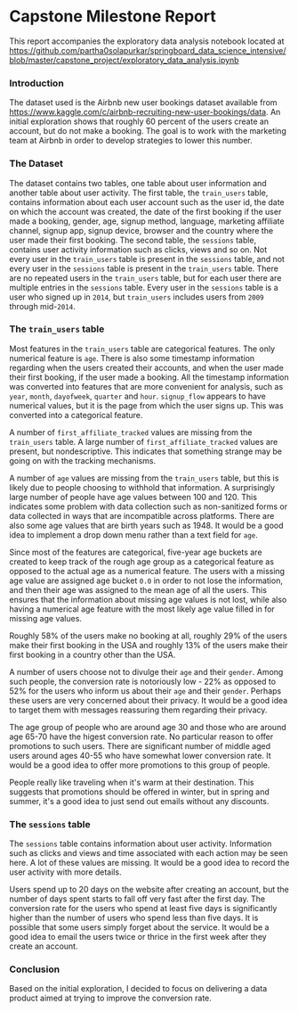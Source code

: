 # Capstone Milestone Report

This report accompanies the exploratory data analysis notebook located at https://github.com/partha0solapurkar/springboard_data_science_intensive/blob/master/capstone_project/exploratory_data_analysis.ipynb

### Introduction
The dataset used is the Airbnb new user bookings dataset available from https://www.kaggle.com/c/airbnb-recruiting-new-user-bookings/data. An initial exploration shows that roughly 60 percent of the users create an account, but do not make a booking. The goal is to work with the marketing team at Airbnb in order to develop strategies to lower this number. 

### The Dataset
The dataset contains two tables, one table about user information and another table about user activity. The first table, the `train_users` table, contains information about each user account such as the user id, the date on which the account was created, the date of the first booking if the user made a booking, gender, age, signup method, language, marketing affiliate channel, signup app, signup device, browser and the country where the user made their first booking. The second table, the `sessions` table, contains user activity information such as clicks, views and so on. Not every user in the `train_users` table is present in the `sessions` table, and not every user in the `sessions` table is present in the `train_users` table. There are no repeated users in the `train_users` table, but for each user there are multiple entries in the `sessions` table. Every user in the `sessions` table is a user who signed up in `2014`, but `train_users` includes users from `2009` through mid-`2014`.

### The `train_users` table
Most features in the `train_users` table are categorical features. The only numerical feature is `age`. There is also some timestamp information regarding when the users created their accounts, and when the user made their first booking, if the user made a booking. All the timestamp information was converted into features that are more convenient for analysis, such as `year`, `month`, `dayofweek`, `quarter` and `hour`. `signup_flow` appears to have numerical values, but it is the page from which the user signs up. This was converted into a categorical feature. 

A number of `first_affiliate_tracked` values are missing from the `train_users` table. A large number of `first_affiliate_tracked` values are present, but nondescriptive. This indicates that something strange may be going on with the tracking mechanisms. 

A number of `age` values are missing from the `train_users` table, but this is likely due to people choosing to withhold that information. A surprisingly large number of people have age values between 100 and 120. This indicates some problem with data collection such as non-sanitized forms or data collected in ways that are incompatible across platforms. There are also some age values that are birth years such as 1948. It would be a good idea to implement a drop down menu rather than a text field for `age`. 

Since most of the features are categorical, five-year age buckets are created to keep track of the rough age group as a categorical feature as opposed to the actual age as a numerical feature. The users with a missing age value are assigned age bucket `0.0` in order to not lose the information, and then their age was assigned to the mean age of all the users. This ensures that the information about missing age values is not lost, while also having a numerical age feature with the most likely age value filled in for missing age values. 

Roughly 58% of the users make no booking at all, roughly 29% of the users make their first booking in the USA and roughly 13% of the users make their first booking in a country other than the USA. 

A number of users choose not to divulge their `age` and their `gender`. Among such people, the conversion rate is notoriously low - 22% as opposed to 52% for the users who inform us about their `age` and their `gender`. Perhaps these users are very concerned about their privacy. It would be a good idea to target them with messages reassuring them regarding their privacy. 

The age group of people who are around age 30 and those who are around age 65-70 have the higest conversion rate. No particular reason to offer promotions to such users. There are significant number of middle aged users around ages 40-55 who have somewhat lower conversion rate. It would be a good idea to offer more promotions to this group of people.

People really like traveling when it's warm at their destination. This suggests that promotions should be offered in winter, but in spring and summer, it's a good idea to just send out emails without any discounts. 

### The `sessions` table
The `sessions` table contains information about user activity. Information such as clicks and views and time associated with each action may be seen here. A lot of these values are missing. It would be a good idea to record the user activity with more details.

Users spend up to 20 days on the website after creating an account, but the number of days spent starts to fall off very fast after the first day. The conversion rate for the users who spend at least five days is significantly higher than the number of users who spend less than five days. It is possible that some users simply forget about the service. It would be a good idea to email the users twice or thrice in the first week after they create an account.

### Conclusion
Based on the initial exploration, I decided to focus on delivering a data product aimed at trying to improve the conversion rate.